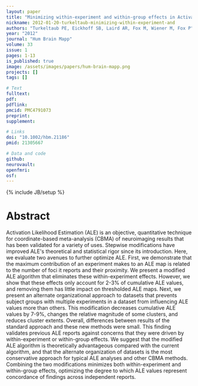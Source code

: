 ```yaml
---
layout: paper
title: "Minimizing within-experiment and within-group effects in Activation Likelihood Estimation meta-analyses."
nickname: 2012-01-20-turkeltaub-minimizing-within-experiment-and
authors: "Turkeltaub PE, Eickhoff SB, Laird AR, Fox M, Wiener M, Fox P"
year: "2012"
journal: "Hum Brain Mapp"
volume: 33
issue: 1
pages: 1-13
is_published: true
image: /assets/images/papers/hum-brain-mapp.png
projects: []
tags: []

# Text
fulltext:
pdf:
pdflink:
pmcid: PMC4791073
preprint:
supplement:

# Links
doi: "10.1002/hbm.21186"
pmid: 21305667

# Data and code
github:
neurovault:
openfmri:
osf:
---
```

{% include JB/setup %}

# Abstract

Activation Likelihood Estimation (ALE) is an objective, quantitative technique for coordinate-based meta-analysis (CBMA) of neuroimaging results that has been validated for a variety of uses. Stepwise modifications have improved ALE's theoretical and statistical rigor since its introduction. Here, we evaluate two avenues to further optimize ALE. First, we demonstrate that the maximum contribution of an experiment makes to an ALE map is related to the number of foci it reports and their proximity. We present a modified ALE algorithm that eliminates these within-experiment effects. However, we show that these effects only account for 2-3% of cumulative ALE values, and removing them has little impact on thresholded ALE maps. Next, we present an alternate organizational approach to datasets that prevents subject groups with multiple experiments in a dataset from influencing ALE values more than others. This modification decreases cumulative ALE values by 7-9%, changes the relative magnitude of some clusters, and reduces cluster extents. Overall, differences between results of the standard approach and these new methods were small. This finding validates previous ALE reports against concerns that they were driven by within-experiment or within-group effects. We suggest that the modified ALE algorithm is theoretically advantageous compared with the current algorithm, and that the alternate organization of datasets is the most conservative approach for typical ALE analyses and other CBMA methods. Combining the two modifications minimizes both within-experiment and within-group effects, optimizing the degree to which ALE values represent concordance of findings across independent reports.

